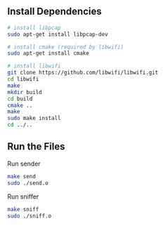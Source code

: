 
## Install Dependencies
```bash
# install libpcap
sudo apt-get install libpcap-dev

# install cmake (required by libwifi)
sudo apt-get install cmake

# install libwifi
git clone https://github.com/libwifi/libwifi.git
cd libwifi
make
mkdir build
cd build
cmake ..
make
sudo make install
cd ../..
```

## Run the Files
Run sender
``` bash
make send
sudo ./send.o
```
Run sniffer
```bash
make sniff
sudo ./sniff.o
```

